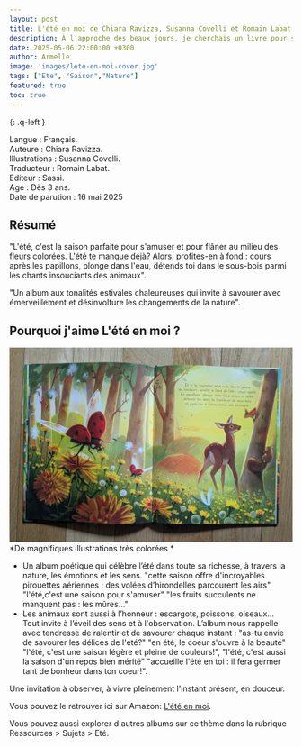 ```yaml
---
layout: post
title: L'été en moi de Chiara Ravizza, Susanna Covelli et Romain Labat 
description: À l’approche des beaux jours, je cherchais un livre pour sensibiliser mon fils à la nature et à la beauté de l’été. 
date: 2025-05-06 22:00:00 +0300
author: Armelle
image: 'images/lete-en-moi-cover.jpg'
tags: ["Ete", "Saison","Nature"]
featured: true
toc: true
---
```


{: .q-left }

Langue : Français.        
Auteure : Chiara Ravizza.                        
Illustrations : Susanna Covelli.  
Traducteur : Romain Labat.              
Editeur : Sassi.           
Age : Dès 3 ans.     
Date de parution : 16 mai 2025

## Résumé

"L'été, c'est la saison parfaite pour s'amuser et pour flâner au milieu des fleurs colorées. L'été te manque déjà? Alors, profites-en à fond : cours après les papillons, plonge dans l'eau, détends toi dans le sous-bois parmi les chants insouciants des animaux".

"Un album aux tonalités estivales chaleureuses qui invite à savourer avec émerveillement et désinvolture les changements de la nature".

## Pourquoi j'aime L'été en moi ?

![De magnifiques illustrations très colorées](images/lete-en-moi-int.jpg)
*De magnifiques illustrations très colorées *
- Un album poétique qui célèbre l’été dans toute sa richesse, à travers la nature, les émotions et les sens. "cette saison offre d'incroyables pirouettes aériennes : des volées d'hirondelles parcourent les airs"  "l'été,c'est une saison pour s'amuser" "les fruits succulents ne manquent pas : les mûres..."
- Les animaux sont aussi à l’honneur : escargots, poissons, oiseaux… Tout invite à l’éveil des sens et à l'observation. L’album nous rappelle avec tendresse de ralentir et de savourer chaque instant : "as-tu envie de savourer les délices de l'été?" "en été, le coeur s'ouvre à la beauté" "l'été, c'est une saison légère et pleine de couleurs!", "l'été, c'est aussi la saison d'un repos bien mérité" "accueille l'été en toi : il fera germer tant de bonheur dans ton coeur!".

Une invitation à observer, à vivre pleinement l'instant présent, en douceur.

Vous pouvez le retrouver ici sur Amazon: [L'été en moi](https://amzn.to/4jC4wRe). 

Vous pouvez aussi explorer d'autres albums sur ce thème dans la rubrique Ressources > Sujets > Eté.